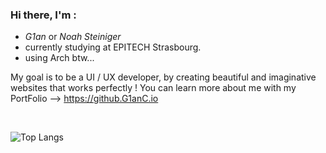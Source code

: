 ### Hi there, I'm :
* *G1an* or *Noah Steiniger*
* currently studying at EPITECH Strasbourg.
* using Arch btw...

My goal is to be a UI / UX developer, by creating beautiful and imaginative websites that works perfectly !
You can learn more about me with my PortFolio --> https://github.G1anC.io

<br>

![Top Langs](https://github-readme-stats.vercel.app/api/top-langs/?username=G1anC&layout=compact&theme=github_dark)
